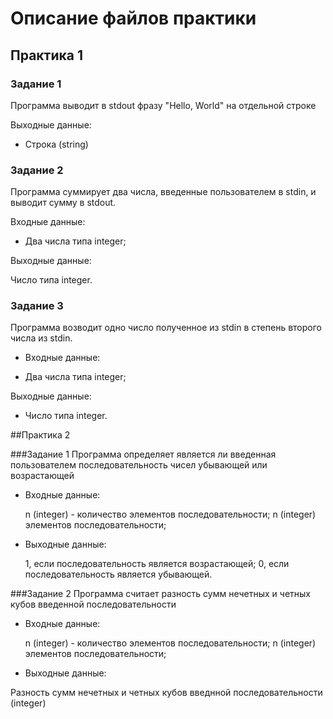 # Описание файлов практики

## Практика 1

### Задание 1

Программа выводит в stdout фразу "Hello, World" на отдельной строке

Выходные данные:

* Строка (string)

### Задание 2

Программа суммирует два числа, введенные пользователем в stdin, и выводит сумму в stdout.

Входные данные:

* Два числа типа integer;

Выходные данные:

Число типа integer.

### Задание 3

Программа возводит одно число полученное из stdin в степень второго числа из stdin.

* Входные данные:

* Два числа типа integer;

Выходные данные:

* Число типа integer.

##Практика 2
 
###Задание 1
Программа определяет является ли введенная пользователем последовательность чисел убывающей или возрастающей

* Входные данные:

  n (integer) - количество элементов последовательности;
  n (integer) элементов последовательности;

* Выходные данные:

  1, если последовательность является возрастающей;
  0, если последовательность является убывающей.

###Задание 2
Программа считает разность сумм нечетных и четных кубов введенной последовательности

* Входные данные:

  n (integer) - количество элементов последовательности;
  n (integer) элементов последовательности;

* Выходные данные:

Разность сумм нечетных и четных кубов введнной последовательности (integer)

